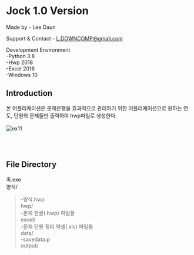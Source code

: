 # Jock 1.0 Version

Made by
	- Lee Daun

Support & Contact
	- L.DOWNCOMP@gmail.com

Development Environment <br/>
	-Python 3.8 <br/>
	-Hwp 2018 <br/>
	-Excel 2016 <br/>
	-Windows 10 <br/>

## Introduction

본 어플리케이션은 문제은행을 효과적으로 관리하기 위한 어플리케이션으로 원하는 연도, 단원의 문제들만 출력하여 hwp파일로 생성한다.
<br/>
<br/>
![ex11](https://user-images.githubusercontent.com/59424336/90975892-374cc800-e573-11ea-949b-370b2f15e578.gif)

<br/>
<br/>


## File Directory
 족.exe  
 양식/  
 >  -양식.hwp  
 hwp/  
 >  -문제 한글(.hwp) 파일들  
 excel/  
 >  -문제 단원 정리 엑셀(.xls) 파일들  
 data/  
 >  -savedata.p  
 output/  
